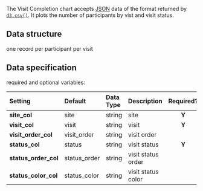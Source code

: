 The Visit Completion chart accepts [JSON](https://en.wikipedia.org/wiki/JSON) data of the format returned by [`d3.csv()`](https://github.com/d3/d3-3.x-api-reference/blob/master/CSV.md). It plots the number of participants by vist and visit status.

## Data structure
one record per participant per visit

## Data specification
required and optional variables:

| Setting | Default | Data Type | Description | Required? |
|:--------|:--------|:----------|:------------|:---------:|
|**site_col**|site|string|site|**Y**|
|**visit_col**|visit|string|visit|**Y**|
|**visit_order_col**|visit_order|string|visit order||
|**status_col**|status|string|visit status|**Y**|
|**status_order_col**|status_order|string|visit status order||
|**status_color_col**|status_color|string|visit status color||